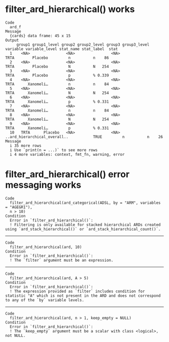 # filter_ard_hierarchical() works

    Code
      ard_f
    Message
      {cards} data frame: 45 x 15
    Output
         group1 group1_level group2 group2_level group3 group3_level                     variable variable_level stat_name stat_label  stat
      1    <NA>                <NA>                <NA>                                      TRTA        Placebo         n          n    86
      2    <NA>                <NA>                <NA>                                      TRTA        Placebo         N          N   254
      3    <NA>                <NA>                <NA>                                      TRTA        Placebo         p          % 0.339
      4    <NA>                <NA>                <NA>                                      TRTA      Xanomeli…         n          n    84
      5    <NA>                <NA>                <NA>                                      TRTA      Xanomeli…         N          N   254
      6    <NA>                <NA>                <NA>                                      TRTA      Xanomeli…         p          % 0.331
      7    <NA>                <NA>                <NA>                                      TRTA      Xanomeli…         n          n    84
      8    <NA>                <NA>                <NA>                                      TRTA      Xanomeli…         N          N   254
      9    <NA>                <NA>                <NA>                                      TRTA      Xanomeli…         p          % 0.331
      10   TRTA      Placebo   <NA>                <NA>              ..ard_hierarchical_overall..           TRUE         n          n    26
    Message
      i 35 more rows
      i Use `print(n = ...)` to see more rows
      i 4 more variables: context, fmt_fn, warning, error

# filter_ard_hierarchical() error messaging works

    Code
      filter_ard_hierarchical(ard_categorical(ADSL, by = "ARM", variables = "AGEGR1"),
      n > 10)
    Condition
      Error in `filter_ard_hierarchical()`:
      ! Filtering is only available for stacked hierarchical ARDs created using `ard_stack_hierarchical()` or `ard_stack_hierarchical_count()`.

---

    Code
      filter_ard_hierarchical(ard, 10)
    Condition
      Error in `filter_ard_hierarchical()`:
      ! The `filter` argument must be an expression.

---

    Code
      filter_ard_hierarchical(ard, A > 5)
    Condition
      Error in `filter_ard_hierarchical()`:
      ! The expression provided as `filter` includes condition for statistic "A" which is not present in the ARD and does not correspond to any of the `by` variable levels.

---

    Code
      filter_ard_hierarchical(ard, n > 1, keep_empty = NULL)
    Condition
      Error in `filter_ard_hierarchical()`:
      ! The `keep_empty` argument must be a scalar with class <logical>, not NULL.


